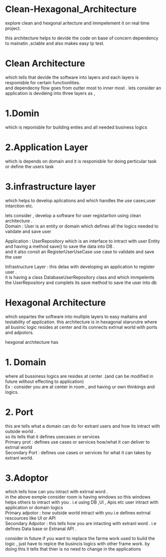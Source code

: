 # Clean-Hexagonal_Architecture
explore clean and hexgonal aritecture and immpelement it on real time project.

this architecture helps to devide the code on base of concern dependency to mainatin ,sclable and also makes easy tp test. 

# Clean Architecture
which tells that devide the software into layers and each layers is responisble for certain functionlities.<br/>
and dependecny flow goes from outter most to inner most . 
lets consider an application is devdeing into three layers as ,
# 1.Domin 
which is reponisble for building enties and all needed business logics 
# 2.Application Layer 
which is depends on domain and it is responisble for doing perticular task or define the users task 
# 3.infrastructure layer 
 which helps to develop aplications and which handles the use cases,user intarction etc.

 lets consider , develop a software for user registartion using clean architecture .<br/>
 Domain : User is an entity or domain which defines all the logics needed to validate and save user <br/>
 
 Application : UserRepository which is an interface to intract with user Entity  and having a method save() to save the data into DB .<br/>
  and it also consit an RegisterUserUseCase use case to validate and save the user <br/>

Infrastructure Layer : this delas with developing an application to register user .<br/>
                       it is having a class DatabaseUserRepository class and which immpelents the UserRepository and complets its save method to save the user into db 



# Hexagonal Architecture 
which separtes the software into multiple layers to easy maitains and testability of application.
this architecture is in hexagonal starurutre where all businic logic resides at center and its connects extrnal world with ports and adpotors.<br/>

hexgonal architecture has <br/>
# 1. Domain
where all bussiness logics are resides at center .(and can be modified in future without effecting to application) <br/>
Ex : consider you are at center in room , and having ur own thinkings and logics. 
# 2. Port 
this are tells what a domain can do for extranl users and how its intract with outside world .<br/> 
so its tells that it defines usecases or services <br/>
Primary prot : defines use cases or services how/what it can deliver to extrnal world <br/>
Secondary Port : defines use cases or services for what it can takes by extranl world.

# 3.Adoptor 
which tells how can you intract with extrnal word . <br/>
in the above exmple consider room is having windows so this windows helps others to intract with you . 
i.e using DB ,UI , Apis etc user intract with application or domain logics<br/>
Primary adpotor : how outside world intract with you i.e defines extrnal rescources like UI or API <br/>
Secondary Adpotor : this tells how you are intacting with extranl word . i.e defines Data base or Extranal API .

consider in future if you want to replace the farme work used to build the logic , just have to replce the busincis logics with other frame work.
by doing this it tells that thier is no need to change in the applications 


                      
 


